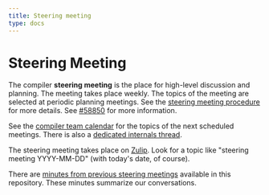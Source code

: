 ```yaml
---
title: Steering meeting
type: docs
---
```

# Steering Meeting

The compiler **steering meeting** is the place for high-level
discussion and planning. The meeting takes place weekly. The topics of
the meeting are selected at periodic planning meetings. See the
[steering meeting procedure][proc] for more details. See [#58850] for
more information.

[proc]: ../../procedures/steering-meeting

See the [compiler team calendar](../../#meeting-calendar) for
the topics of the next scheduled meetings. There is also a [dedicated
internals thread][internals].

[#58850]: https://github.com/rust-lang/rust/issues/58850
[internals]: https://internals.rust-lang.org/t/compiler-steering-meeting/8588

The steering meeting takes place on [Zulip](../chat-platform/). Look
for a topic like "steering meeting YYYY-MM-DD" (with today's date, of
course).

There are [minutes from previous steering
meetings][minutes] available in this
repository. These minutes summarize our conversations.

[minutes]:https://github.com/rust-lang/compiler-team/tree/master/minutes